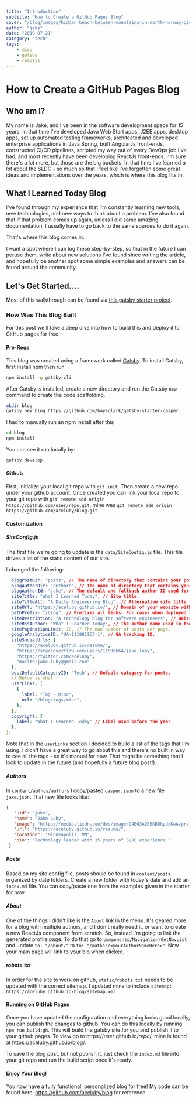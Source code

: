 ```yaml
---
title: "Introduction"
subtitle: "How to Create a GitHub Pages Blog"
cover: "/blog/images/hidden-beach-between-mountains-in-north-norway-picjumbo-com.jpg"
author: "jake"
date: "2019-07-21"
category: "tech"
tags:
    - misc
    - gatsby
    - reactjs
---
```

# How to Create a GitHub Pages Blog

## Who am I?

My name is Jake, and I've been in the software development space for 15 years.
In that time I've developed Java Web Start apps, J2EE apps, desktop apps, 
set up automated testing frameworks, architected and developed enterprise 
applications in Java Spring, built AngularJs front-ends, constructed 
CI/CD pipelines, scripted my way out of every DevOps job I've had, 
and most recently have been developing ReactJs front-ends.  I'm sure there's
a lot more, but those are the big buckets.  In that time I've learned _a lot_ 
about the SLDC - so much so that I feel like I've forgotten some great ideas
and implementations over the years, which is where this blog fits in.

## What I Learned Today Blog

I've found through my experience that I'm constantly learning new tools,
new technologies, and new ways to think about a problem.  I've also found
that if that problem comes up again, unless I did some amazing documentation,
I usually have to go back to the same sources to do it again.

That's where this blog comes in.

I want a spot where I can log these step-by-step, so that in the future I 
can peruse them, write about new solutions I've found since writing the 
article, and hopefully be another spot some simple examples and answers
can be found around the community.

## Let's Get Started....

Most of this walkthrough can be found via 
[this gatsby starter project](https://www.gatsbyjs.org/starters/GatsbyCentral/gatsby-v2-starter-casper/).

### How Was This Blog Built

For this post we'll take a deep dive into how to build this and deploy it to GitHub pages for free.

#### Pre-Reqs
This blog was created using a framework called [Gatsby](https://www.gatsbyjs.org/).
To install Gatsby, first install npm then run
```bash
npm install -g gatsby-cli
```
After Gatsby is installed, create a new directory and run the Gatsby `new` command
to create the code scaffolding.
```bash
mkdir blog
gatsby new blog https://github.com/haysclark/gatsby-starter-casper
```
I had to manually run an npm install after this
```bash
cd blog
npm install
```
You can see it run locally by:
```bash
gatsby develop
```

#### Github
First, initialize your local git repo with `git init`.  Then create a new repo under your github account.  Once
created you can link your local repo to your git repo with `git remote add origin https://github.com/user/repo.git`, 
mine was `git remote add origin https://github.com/aceluby/blog.git`

#### Customization
##### SiteConfig.js

The first file we're going to update is the `data/SiteConfig.js` file.  This file
drives a lot of the static content of our site.

I changed the following:
```yml
  blogPostDir: "posts", // The name of directory that contains your posts.
  blogAuthorDir: "authors", // The name of directory that contains your 'authors' folder.
  blogAuthorId: "jake", // The default and fallback author ID used for blog posts without a defined author.
  siteTitle: "What I Learned Today", // Site title.
  siteTitleAlt: "A Daily Engineering Blog", // Alternative site title for SEO.
  siteUrl: "https://aceluby.github.io/", // Domain of your website without pathPrefix.
  pathPrefix: "/blog", // Prefixes all links. For cases when deployed to example.github.io/gatsby-starter-casper/.
  siteDescription: "A technology blog for software engineers", // Website description used for RSS feeds/meta description tag.
  siteRssAuthor: "What I Learned Today", // The author name used in the RSS file
  sitePaginationLimit: 10, // The max number of posts per page.
  googleAnalyticsID: "UA-111982167-1", // GA tracking ID.
  siteSocialUrls: [
    "https://aceluby.github.io/resume/",
    "https://stackoverflow.com/users/11500664/jake-luby",
    "https://twitter.com/aceluby",
    "mailto:jake.luby@gmail.com"
  ],
  postDefaultCategoryID: "Tech", // Default category for posts.
  // Below is what
  userLinks: [
    {
      label: "Tag - Misc",
      url: "/blog/tags/misc",
    },
  ],
  copyright: {
    label: "What I Learned Today" // Label used before the year
  },
};
```

Note that in the `userLinks` section I decided to build a list of the tags that I'm using.  I didn't have a 
great way to go about this and there's no built in way to see all the tags - so it's manual for now.  That might
be something that I look to update in the future (and hopefully a future blog post!).

##### Authors

In `content/authos/authors` I copy/pasted `casper.json` to a new file `jake.json`.  That new file looks like:

```json
{
   "uid": "jake",
   "name": "Jake Luby",
   "image": "https://media.licdn.com/dms/image/C4E03AQEEKBDkpdoKwA/profile-displayphoto-shrink_200_200/0?e=1565222400&v=beta&t=K1hj-UcXtyYRN6ahApVNZwHqT_MD19micnakHM55aLc",
   "url": "https://aceluby.github.io/resume/",
   "location": "Minneapolis, MN",
   "bio": "Technology leader with 15 years of SLDC experience."
 }
```

##### Posts

Based on my site config file, posts should be found in `content/posts` organized by date folders.  Create a new
folder with today's date and add an `index.md` file.  You can copy/paste one from the examples given
in the starter for now.

##### About

One of the things I didn't like is the `About` link in the menu.  It's geared more for a blog with multiple authors, 
and I don't really need it, or want to create a new ReactJs component from scratch.  So, instead I'm going to link the
generated profile page.  To do that go to `components/Navigation/GetNavList` and update `to: "/about/"` to 
`to: "/author/<yourAuthorNameHere>"`.  Now your main page will link to your bio when clicked.

##### robots.txt

In order for the site to work on github, `static/robots.txt` needs to be updated with the correct sitemap.  I
updated mine to include `sitemap: https://aceluby.github.io/blog/sitemap.xml`

#### Running on GitHub Pages

Once you have updated the configuration and everything looks good locally, you can publish the changes to github.
You can do this locally by running `npm run build:gh`.  This will build the gatsby site for you and publish it
to your github pages.  To view go to https://_user_.github.io/_repo_/, mine is found at https://aceluby.github.io/blog/.

To save the blog post, but not publish it, just check the `index.md` file into your git repo and run the build script 
once it's ready.

#### Enjoy Your Blog!

You now have a fully functional, personalized blog for free!  My code can be found here: https://github.com/aceluby/blog
for reference.